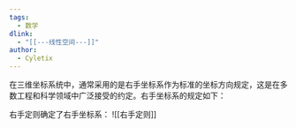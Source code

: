 ```yaml
---
tags:
  - 数学
dlink:
  - "[[---线性空间---]]"
author:
  - Cyletix
---
```

在三维坐标系统中，通常采用的是右手坐标系作为标准的坐标方向规定，这是在多数工程和科学领域中广泛接受的约定。右手坐标系的规定如下：

右手定则确定了右手坐标系：
![[右手定则]]

